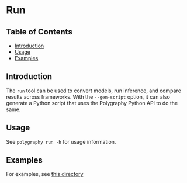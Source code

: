 # Run

## Table of Contents

- [Introduction](#introduction)
- [Usage](#usage)
- [Examples](#examples)

## Introduction

The `run` tool can be used to convert models, run inference, and compare results across frameworks.
With the `--gen-script` option, it can also generate a Python script that uses the Polygraphy Python API to do the same.


## Usage

See `polygraphy run -h` for usage information.


## Examples

For examples, see [this directory](../../../examples/cli/run)
